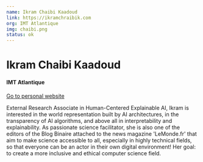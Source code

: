 ```yaml
---
name: Ikram Chaibi Kaadoud
link: https://ikramchraibik.com
org: IMT Atlantique
img: chaibi.png
status: ok
---
```


# Ikram Chaibi Kaadoud

#### IMT Atlantique

[Go to personal website](https://ikramchraibik.com)

External Research Associate in Human-Centered Explainable AI, Ikram is interested in the world representation built by AI architectures, in the transparency of AI algorithms, and above all in interpretability and explainability. As passionate science facilitator, she is also one of the editors of the Blog Binaire attached to the news magazine 'LeMonde.fr' that aim to make science accessible to all, especially in highly technical fields, so that everyone can be an actor in their own digital environment!
 Her goal: to create a more inclusive and ethical computer science field.

        